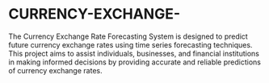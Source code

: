 # CURRENCY-EXCHANGE-

The Currency Exchange Rate Forecasting System is designed to predict future currency exchange rates using time series forecasting techniques. This project aims to assist individuals, businesses, and financial institutions in making informed decisions by providing accurate and reliable predictions of currency exchange rates.

